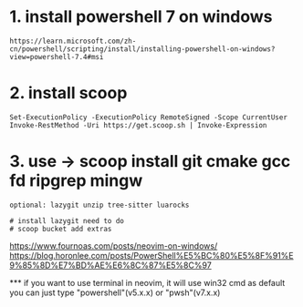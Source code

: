 # 1. install powershell 7 on windows
```
https://learn.microsoft.com/zh-cn/powershell/scripting/install/installing-powershell-on-windows?view=powershell-7.4#msi
```
# 2. install scoop 
```
Set-ExecutionPolicy -ExecutionPolicy RemoteSigned -Scope CurrentUser
Invoke-RestMethod -Uri https://get.scoop.sh | Invoke-Expression
```
# 3. use -> scoop install git cmake gcc fd ripgrep mingw
```
optional: lazygit unzip tree-sitter luarocks 

# install lazygit need to do
# scoop bucket add extras
```

https://www.fournoas.com/posts/neovim-on-windows/
https://blog.horonlee.com/posts/PowerShell%E5%BC%80%E5%8F%91%E9%85%8D%E7%BD%AE%E6%8C%87%E5%8C%97

*** if you want to use terminal in neovim, it will use win32 cmd as default
you can just type "powershell"(v5.x.x) or "pwsh"(v7.x.x)